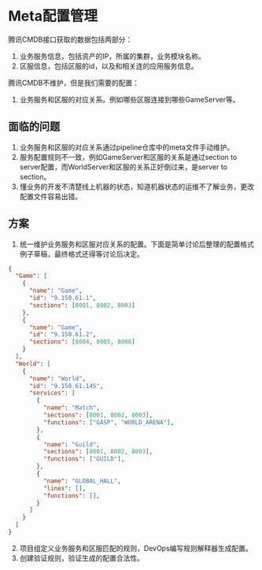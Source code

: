# Meta配置管理

腾讯CMDB接口获取的数据包括两部分：

1. 业务服务信息，包括资产的IP，所属的集群，业务模块名称。
2. 区服信息，包括区服的id，以及和相关连的应用服务信息。

腾讯CMDB不维护，但是我们需要的配置：

1. 业务服务和区服的对应关系。例如哪些区服连接到哪些GameServer等。

## 面临的问题

1. 业务服务和区服的对应关系通过pipeline仓库中的meta文件手动维护。
2. 服务配置规则不一致，例如GameServer和区服的关系是通过section to server配置，而WorldServer和区服的关系正好倒过来，是server to section。
3. 懂业务的开发不清楚线上机器的状态，知道机器状态的运维不了解业务，更改配置文件容易出错。

## 方案

1. 统一维护业务服务和区服对应关系的配置。下面是简单讨论后整理的配置格式例子草稿，最终格式还得等讨论后决定。

```json
{
  "Game": [
    {
      "name": "Game",
      "id": "9.150.61.1",
      "sections": [8001, 8002, 8003]
    },
    {
      "name": "Game",
      "id": "9.150.61.2",
      "sections": [8004, 8005, 8006]
    }
  ],
  "World": [
    {
      "name": "World",
      "id": "9.150.61.145",
      "services": [
        {
          "name": "Match",
          "sections": [8001, 8002, 8003],
          "functions": ["GASP", "WORLD_ARENA"],
        },
        {
          "name": "Guild",
          "sections": [8001, 8002, 8003],
          "functions": ["GUILD"],
        },
        {
          "name": "GLOBAL_HALL",
          "lines": [],
          "functions": [],
        }
      ]
    }
  ]
}
```

2. 项目组定义业务服务和区服匹配的规则，DevOps编写规则解释器生成配置。
3. 创建验证规则，验证生成的配置合法性。
